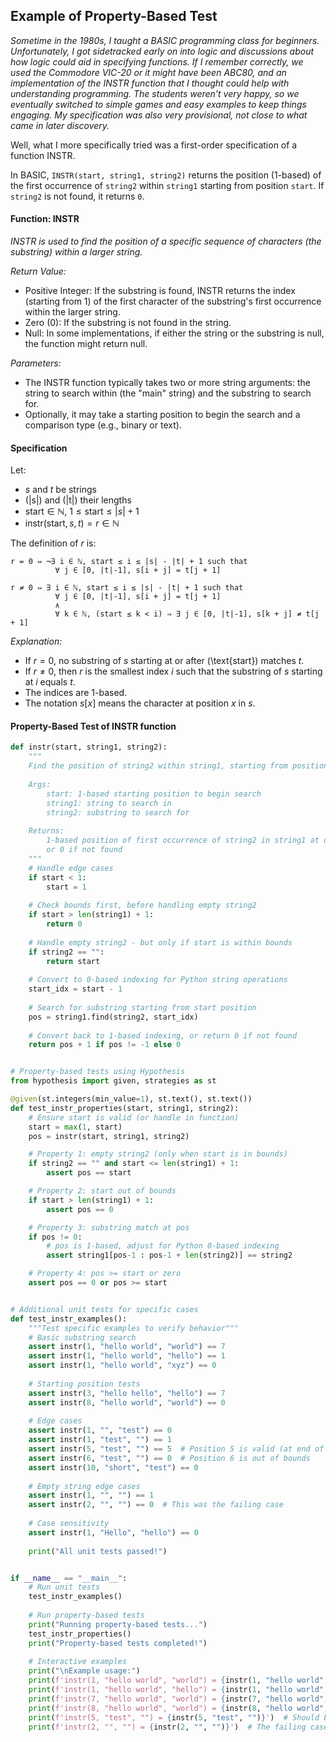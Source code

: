 
## Example of Property-Based Test

*Sometime in the 1980s, I taught a BASIC programming class for beginners. Unfortunately, I got
sidetracked early on into logic and discussions about how logic could aid in specifying functions.
If I remember correctly, we used the Commodore VIC-20 or it might have been ABC80, and an
implementation of the INSTR function that I thought could help with understanding programming.
The students weren’t very happy, so we eventually switched to simple games and easy examples
to keep things engaging. My specification was also very provisional, not close to what came
in later discovery.*

Well, what I more specifically tried was a first-order specification of a function INSTR.

In BASIC, `INSTR(start, string1, string2)` returns the position (1-based) of the first occurrence
of `string2` within `string1` starting from position `start`. If `string2` is not found, it returns `0`.


#### Function: INSTR

*INSTR is used to find the position of a specific sequence of characters (the substring) within a larger string.*

*Return Value:*
- Positive Integer: If the substring is found, INSTR returns the index (starting from 1)
  of the first character of the substring's first occurrence within the larger string. 
- Zero (0): If the substring is not found in the string. 
- Null: In some implementations, if either the string or the substring is null, the function might return null. 

*Parameters:*
- The INSTR function typically takes two or more string arguments: the string to search
  within (the "main" string) and the substring to search for. 
- Optionally, it may take a starting position to begin the search and a comparison type
  (e.g., binary or text). 


#### Specification

Let:

- $s$ and $t$ be strings
- \(|s|\) and \(|t|\) their lengths
- $\text{start} \in \mathbb{N}$, $1 \leq \text{start} \leq |s| + 1$
- $\text{instr}(\text{start}, s, t) = r \in \mathbb{N}$

The definition of $r$ is:

```
r = 0 ⇔ ¬∃ i ∈ ℕ, start ≤ i ≤ |s| - |t| + 1 such that
          ∀ j ∈ [0, |t|-1], s[i + j] = t[j + 1]

r ≠ 0 ⇔ ∃ i ∈ ℕ, start ≤ i ≤ |s| - |t| + 1 such that
          ∀ j ∈ [0, |t|-1], s[i + j] = t[j + 1]
          ∧
          ∀ k ∈ ℕ, (start ≤ k < i) ⇒ ∃ j ∈ [0, |t|-1], s[k + j] ≠ t[j + 1]
```

*Explanation:*

- If $r = 0$, no substring of $s$ starting at or after \(\text{start}\) matches $t$.
- If $r \neq 0$, then $r$ is the smallest index $i$ such that the substring of $s$ starting at $i$ equals $t$.
- The indices are 1-based.
- The notation $s[x]$ means the character at position $x$ in $s$.


#### Property-Based Test of INSTR function

```python
def instr(start, string1, string2):
    """
    Find the position of string2 within string1, starting from position start.
    
    Args:
        start: 1-based starting position to begin search
        string1: string to search in
        string2: substring to search for
    
    Returns:
        1-based position of first occurrence of string2 in string1 at or after start,
        or 0 if not found
    """
    # Handle edge cases
    if start < 1:
        start = 1
    
    # Check bounds first, before handling empty string2
    if start > len(string1) + 1:
        return 0
    
    # Handle empty string2 - but only if start is within bounds
    if string2 == "":
        return start
    
    # Convert to 0-based indexing for Python string operations
    start_idx = start - 1
    
    # Search for substring starting from start position
    pos = string1.find(string2, start_idx)
    
    # Convert back to 1-based indexing, or return 0 if not found
    return pos + 1 if pos != -1 else 0


# Property-based tests using Hypothesis
from hypothesis import given, strategies as st

@given(st.integers(min_value=1), st.text(), st.text())
def test_instr_properties(start, string1, string2):
    # Ensure start is valid (or handle in function)
    start = max(1, start)
    pos = instr(start, string1, string2)

    # Property 1: empty string2 (only when start is in bounds)
    if string2 == "" and start <= len(string1) + 1:
        assert pos == start

    # Property 2: start out of bounds
    if start > len(string1) + 1:
        assert pos == 0

    # Property 3: substring match at pos
    if pos != 0:
        # pos is 1-based, adjust for Python 0-based indexing
        assert string1[pos-1 : pos-1 + len(string2)] == string2

    # Property 4: pos >= start or zero
    assert pos == 0 or pos >= start


# Additional unit tests for specific cases
def test_instr_examples():
    """Test specific examples to verify behavior"""
    # Basic substring search
    assert instr(1, "hello world", "world") == 7
    assert instr(1, "hello world", "hello") == 1
    assert instr(1, "hello world", "xyz") == 0
    
    # Starting position tests
    assert instr(3, "hello hello", "hello") == 7
    assert instr(8, "hello world", "world") == 0
    
    # Edge cases
    assert instr(1, "", "test") == 0
    assert instr(1, "test", "") == 1
    assert instr(5, "test", "") == 5  # Position 5 is valid (at end of 4-char string)
    assert instr(6, "test", "") == 0  # Position 6 is out of bounds
    assert instr(10, "short", "test") == 0
    
    # Empty string edge cases
    assert instr(1, "", "") == 1
    assert instr(2, "", "") == 0  # This was the failing case
    
    # Case sensitivity
    assert instr(1, "Hello", "hello") == 0
    
    print("All unit tests passed!")


if __name__ == "__main__":
    # Run unit tests
    test_instr_examples()
    
    # Run property-based tests
    print("Running property-based tests...")
    test_instr_properties()
    print("Property-based tests completed!")
    
    # Interactive examples
    print("\nExample usage:")
    print(f'instr(1, "hello world", "world") = {instr(1, "hello world", "world")}')
    print(f'instr(1, "hello world", "hello") = {instr(1, "hello world", "hello")}')
    print(f'instr(7, "hello world", "world") = {instr(7, "hello world", "world")}')
    print(f'instr(8, "hello world", "world") = {instr(8, "hello world", "world")}')
    print(f'instr(5, "test", "") = {instr(5, "test", "")}')  # Should be 5
    print(f'instr(2, "", "") = {instr(2, "", "")}')  # The failing case
```

